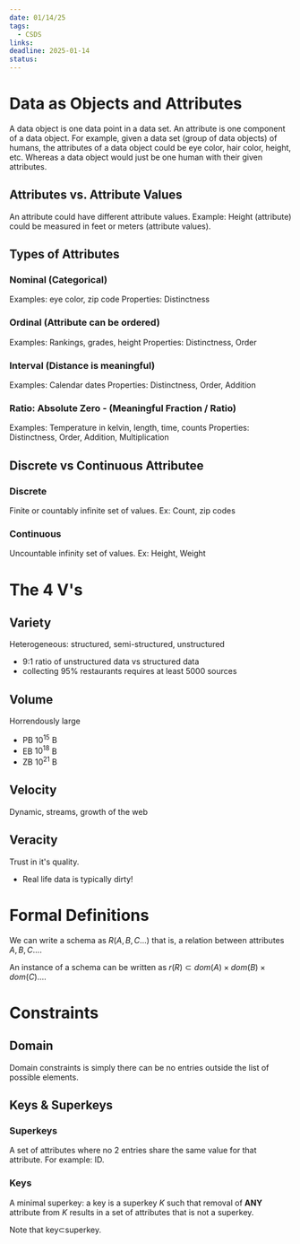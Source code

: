 ```yaml
---
date: 01/14/25
tags:
  - CSDS
links: 
deadline: 2025-01-14
status:
---
```

# Data as Objects and Attributes
A data object is one data point in a data set. An attribute is one component of a data object. For example, given a data set (group of data objects) of humans, the attributes of a data object could be eye color, hair color, height, etc. Whereas a data object would just be one human with their given attributes.
## Attributes vs. Attribute Values
An attribute could have different attribute values. Example: Height (attribute) could be measured in feet or meters (attribute values).
## Types of Attributes
### Nominal (Categorical)
Examples: eye color, zip code
Properties: Distinctness
### Ordinal (Attribute can be ordered)
Examples: Rankings, grades, height
Properties: Distinctness, Order
### Interval (Distance is meaningful)
Examples: Calendar dates
Properties: Distinctness, Order, Addition
### Ratio: Absolute Zero - (Meaningful Fraction / Ratio)
Examples: Temperature in kelvin, length, time, counts
Properties: Distinctness, Order, Addition, Multiplication
## Discrete vs Continuous Attributee
### Discrete
Finite or countably infinite set of values.
Ex: Count, zip codes
### Continuous
Uncountable infinity set of values.
Ex: Height, Weight
# The 4 V's
## Variety
Heterogeneous: structured, semi-structured, unstructured
- 9:1 ratio of unstructured data vs structured data
- collecting 95% restaurants requires at least 5000 sources
## Volume
Horrendously large
- PB $10^{15}$ B
- EB $10^{18}$ B
- ZB $10^{21}$ B
## Velocity
Dynamic, streams, growth of the web
## Veracity
Trust in it's quality.
- Real life data is typically dirty!

# Formal Definitions
We can write a schema as $R(A,B,C...)$ that is, a relation between attributes $A,B,C...$.

An instance of a schema can be written as $r(R)\subset dom(A)\times dom(B)\times dom(C)...$.

# Constraints
## Domain
Domain constraints is simply there can be no entries outside the list of possible elements.

## Keys & Superkeys
### Superkeys
A set of attributes where no 2 entries share the same value for that attribute. For example: ID.

### Keys
A minimal superkey: a key is a superkey $K$ such that removal of **ANY** attribute from $K$ results in a set of attributes that is not a superkey.

Note that key$\subset$superkey.
